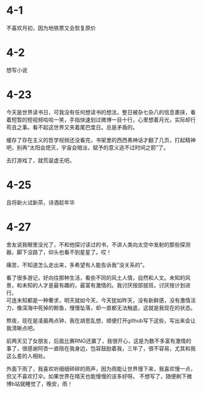 # 4-1    

不喜欢月初，因为地铁票又会恢复原价   

# 4-2   

想写小说


# 4-23  

今天是世界读书日，可我没有任何想读书的想法，整日被杂七杂八的信息裹挟，看着短暂的短视频哈哈一笑，手指快速划过微博一目十行，心里想着月光，实际却行苟且之事。看不起这世界又夹着尾巴度日。总是矛盾的。   

缓存了存在主义的哲学视频还没看完，书架里的西西弗神话才翻了几页，打起精神吧，别再“太阳会熄灭，宇宙会暗淡，赋予的意义逃不过时间之箭”了。    

去打游戏了，就荒诞虚无吧。   

# 4-25   
且将新火试新茶，诗酒趁年华   

# 4-27   
舍友说我眼里没光了，不和他探讨读过的书，不讲人类向太空中发射的那些探测器，脚下没路了，仰头也看不到星星了。哎！   

痛苦，不知道怎么走出来，多希望有人能告诉我“没关系的”。    

看了很多游记，好向往那种生活，看些不同的风土人情，自然和人文。未知的风景，和未知的人才是最有趣的，最富有激情的。我讨厌按部就班，讨厌按计划进行。   
可连未知都是一种奢求，明天就如今天，今天犹如昨天，没有新鲜感，没有激情活力，像深海中死掉的鲸鱼，慢慢坠落，却一直都无法触底，这就是我现在的状态。   

熬夜，现在是凌晨两点钟，我在胡思乱想，顺便打开github写下这些，写出来会让我清晰点吧。   

前两天见了女朋友，后面比赛RNG还赢了，我很开心，这是为数不多富有激情的事了，很感谢阿杏一直陪在我身边，包容鼓励着我，三年了，很不容易，尤其和我这么差的人相处。    

外面下雨了，我喜欢听细细碎碎的雨声，因为雨能让世界慢下来，我喜欢慢一点，但又不喜欢打伞。如果世界在晴天也能慢慢的该多好呀。
不想写了，随便刷下微博b站就睡觉了，晚安，雨！
